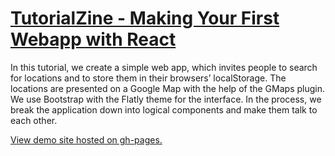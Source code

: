 # [TutorialZine - Making Your First Webapp with React](http://tutorialzine.com/2015/04/first-webapp-react/?utm_source=ActiveCampaign&utm_medium=email&utm_content=Advanced+Beginner+Challenge%3A+JavaScript+Day+11&utm_campaign=JS+Day+11)

In this tutorial, we create a simple web app, which invites people to search for locations and to store them in their browsers’ localStorage. The locations are presented on a Google Map with the help of the GMaps plugin. We use Bootstrap with the Flatly theme for the interface. In the process, we break the application down into logical components and make them talk to each other.

[View demo site hosted on gh-pages.](http://edwinchen85.github.io/first_webapp_react)
